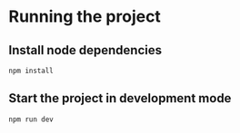 # Running the project

## Install node dependencies

```
npm install
```

## Start the project in development mode

```
npm run dev
```
